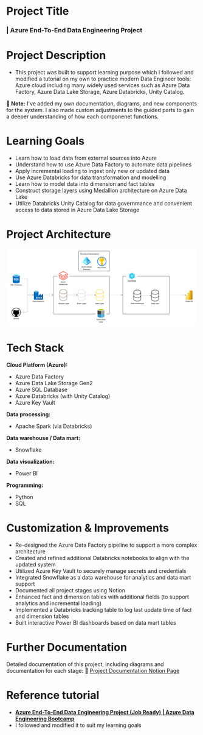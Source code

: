 # Project Title
### | **Azure End-To-End Data Engineering Project**

# Project Description
- This project was built to support learning purpose which I followed and modified a tutorial on my own to practice modern Data Engineer tools: Azure cloud including many widely used services such as Azure Data Factory, Azure Data Lake Storage, Azure Databricks, Unity Catalog. 

**📌 Note:** I've added my own documentation, diagrams, and new components for the system. I also made custom adjustments to the guided parts to gain a deeper understanding of how each componenet functions.

# Learning Goals
- Learn how to load data from external sources into Azure
- Understand how to use Azure Data Factory to automate data pipelines
- Apply incremental loading to ingest only new or updated data
- Use Azure Databricks for data transformation and modelling
- Learn how to model data into dimension and fact tables
- Construct storage layers using Medallion architecture on Azure Data Lake
- Utilize Databricks Unity Catalog for data governmance and convenient access to data stored in Azure Data Lake Storage

# Project Architecture
![System Architecture Diagram](img/Diagrams/system_architecture_diagram.png)


# Tech Stack
**Cloud Platform (Azure):**
- Azure Data Factory
- Azure Data Lake Storage Gen2
- Azure SQL Database
- Azure Databricks (with Unity Catalog)
- Azure Key Vault

**Data processing:**
- Apache Spark (via Databricks)

**Data warehouse / Data mart:**
- Snowflake
  
**Data visualization:**
- Power BI

**Programming:**
- Python
- SQL



# Customization & Improvements
- Re-designed the Azure Data Factory pipeline to support a more complex architecture
- Created and refined additional Databricks notebooks to align with the updated system
- Utilized Azure Key Vault to securely manage secrets and credentials
- Integrated Snowflake as a data warehouse for analytics and data mart support
- Documented all project stages using Notion
- Enhanced fact and dimension tables with additional fields (to support analytics and incremental loading)
- Implemented a Databricks tracking table to log last update time of  fact and dimension tables
- Built interactive Power BI dashboards based on data mart tables

# Further Documentation
Detailed documentation of this project, including diagrams and documentation for each stage: 
🔗 [Project Documentation Notion Page](https://www.notion.so/soranguyen17/Car-Sales-Azure-Project-Documentation-1f65b370a03180d596d4c6127d34019a?pvs=4)

# Reference tutorial
-  **[Azure End-To-End Data Engineering Project (Job Ready) | Azure Data Engineering Bootcamp](https://www.youtube.com/@AnshLambaJSR])**
-  I followed and modified it to suit my learning goals
